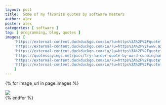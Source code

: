 ```yaml
---
layout: post
title:  Some of my favorite quotes by software masters
author: alex
poster: alex
categories: [ software ]
tag: [ programming, blog, quotes ]
images: [
    'https://external-content.duckduckgo.com/iu/?u=https%3A%2F%2Fquotefancy.com%2Fmedia%2Fwallpaper%2F1600x900%2F5266998-Fred-Brooks-Quote-Adding-manpower-to-a-late-software-project-makes.jpg&f=1&nofb=1',    
    'https://external-content.duckduckgo.com/iu/?u=https%3A%2F%2Fwww.azquotes.com%2Fpicture-quotes%2Fquote-what-is-simplicity-simplicity-is-the-shortest-path-to-a-solution-ward-cunningham-77-34-93.jpg&f=1&nofb=1',    
    'https://external-content.duckduckgo.com/iu/?u=https%3A%2F%2Fquotefancy.com%2Fmedia%2Fwallpaper%2F3840x2160%2F1414756-Kent-Beck-Quote-Make-it-work-make-it-right-make-it-fast.jpg&f=1&nofb=1',
    'https://quotessayings.net/pics/try-harder-quote-by-ward-cunningham-359485.jpg',
    'https://external-content.duckduckgo.com/iu/?u=https%3A%2F%2Fquotefancy.com%2Fmedia%2Fwallpaper%2F3840x2160%2F4693594-Linus-Torvalds-Quote-Avoiding-complexity-reduces-bugs.jpg&f=1&nofb=1',
    'https://external-content.duckduckgo.com/iu/?u=https%3A%2F%2Fquotefancy.com%2Fmedia%2Fwallpaper%2F3840x2160%2F4858931-Kent-Beck-Quote-If-testing-costs-more-than-not-testing-then-don-t.jpg&f=1&nofb=1',
    ]
---
```


{% for image_url in page.images %}
<div class="my-2">
    <img class="my-2 img-thumbnail rounded mx-auto d-block" src="{{image_url}}">
</div>    
{% endfor %}


